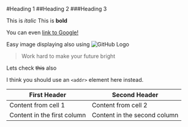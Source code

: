 #Heading 1
##Heading 2
###Heading 3

This is *italic*
This is **bold**

 You can even [link to Google!](http://google.com)

Easy image displaying also using ![GitHub Logo](/images/logo.png)


> Work hard
> to make your future bright

Lets check ~~this~~ also

I think you should use an
`<addr>` element here instead.

First Header | Second Header
------------ | -------------
Content from cell 1 | Content from cell 2
Content in the first column | Content in the second column


